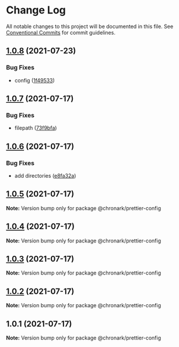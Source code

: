 # Change Log

All notable changes to this project will be documented in this file.
See [Conventional Commits](https://conventionalcommits.org) for commit guidelines.

## [1.0.8](https://github.com/chronark/shared/compare/@chronark/prettier-config@1.0.7...@chronark/prettier-config@1.0.8) (2021-07-23)

### Bug Fixes

- config ([1f49533](https://github.com/chronark/shared/commit/1f49533208af2138500d4e485520904d6432169b))

## [1.0.7](https://github.com/chronark/shared/compare/@chronark/prettier-config@1.0.6...@chronark/prettier-config@1.0.7) (2021-07-17)

### Bug Fixes

- filepath ([73f9bfa](https://github.com/chronark/shared/commit/73f9bfac7eedf5a66ada2a1d34358b297000a529))

## [1.0.6](https://github.com/chronark/shared/compare/@chronark/prettier-config@1.0.5...@chronark/prettier-config@1.0.6) (2021-07-17)

### Bug Fixes

- add directories ([e8fa32a](https://github.com/chronark/shared/commit/e8fa32a9a5d76ab28cb5742a026df1f0ecbb7153))

## [1.0.5](https://github.com/chronark/shared/compare/@chronark/prettier-config@1.0.4...@chronark/prettier-config@1.0.5) (2021-07-17)

**Note:** Version bump only for package @chronark/prettier-config

## [1.0.4](https://github.com/chronark/shared/compare/@chronark/prettier-config@1.0.3...@chronark/prettier-config@1.0.4) (2021-07-17)

**Note:** Version bump only for package @chronark/prettier-config

## [1.0.3](https://github.com/chronark/shared/compare/@chronark/prettier-config@1.0.1...@chronark/prettier-config@1.0.3) (2021-07-17)

**Note:** Version bump only for package @chronark/prettier-config

## [1.0.2](https://github.com/chronark/shared/compare/@chronark/prettier-config@1.0.1...@chronark/prettier-config@1.0.2) (2021-07-17)

**Note:** Version bump only for package @chronark/prettier-config

## 1.0.1 (2021-07-17)

**Note:** Version bump only for package @chronark/prettier-config
